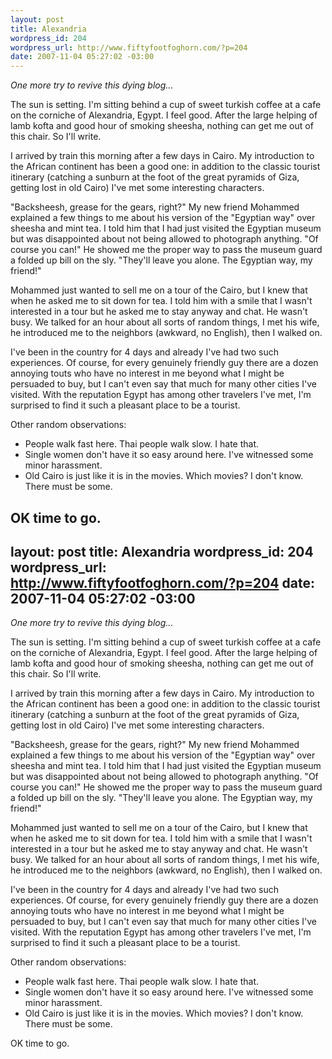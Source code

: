```yaml
--- 
layout: post
title: Alexandria
wordpress_id: 204
wordpress_url: http://www.fiftyfootfoghorn.com/?p=204
date: 2007-11-04 05:27:02 -03:00
---
```

<em>One more try to revive this dying blog...</em>

The sun is setting. I'm sitting behind a cup of sweet turkish coffee at a cafe on the corniche of Alexandria, Egypt. I feel good. After the large helping of lamb kofta and good hour of smoking sheesha, nothing can get me out of this chair. So I'll write.

I arrived by train this morning after a few days in Cairo. My introduction to the African continent has been a good one: in addition to the classic tourist itinerary (catching a sunburn at the foot of the great pyramids of Giza, getting lost in old Cairo) I've met some interesting characters.

"Backsheesh, grease for the gears, right?" My new friend Mohammed explained a few things to me about his version of the "Egyptian way" over sheesha and mint tea. I told him that I had just visited the Egyptian museum but was disappointed about not being allowed to photograph anything. "Of course you can!" He showed me the proper way to pass the museum guard a folded up bill on the sly. "They'll leave you alone. The Egyptian way, my friend!"

Mohammed just wanted to sell me on a tour of the Cairo, but I knew that when he asked me to sit down for tea. I told him with a smile that I wasn't interested in a tour but he asked me to stay anyway and chat. He wasn't busy. We talked for an hour about all sorts of random things, I met his wife, he introduced me to the neighbors (awkward, no English), then I walked on.

I've been in the country for 4 days and already I've had two such experiences. Of course, for every genuinely friendly guy there are a dozen annoying touts who have no interest in me beyond what I might be persuaded to buy, but I can't even say that much for many other cities I've visited. With the reputation Egypt has among other travelers I've met, I'm surprised to find it such a pleasant place to be a tourist.

Other random observations:
- People walk fast here. Thai people walk slow. I hate that.
- Single women don't have it so easy around here. I've witnessed some minor harassment.
- Old Cairo is just like it is in the movies. Which movies? I don't know. There must be some.

OK time to go.
--- 
layout: post
title: Alexandria
wordpress_id: 204
wordpress_url: http://www.fiftyfootfoghorn.com/?p=204
date: 2007-11-04 05:27:02 -03:00
---
<em>One more try to revive this dying blog...</em>

The sun is setting. I'm sitting behind a cup of sweet turkish coffee at a cafe on the corniche of Alexandria, Egypt. I feel good. After the large helping of lamb kofta and good hour of smoking sheesha, nothing can get me out of this chair. So I'll write.

I arrived by train this morning after a few days in Cairo. My introduction to the African continent has been a good one: in addition to the classic tourist itinerary (catching a sunburn at the foot of the great pyramids of Giza, getting lost in old Cairo) I've met some interesting characters.

"Backsheesh, grease for the gears, right?" My new friend Mohammed explained a few things to me about his version of the "Egyptian way" over sheesha and mint tea. I told him that I had just visited the Egyptian museum but was disappointed about not being allowed to photograph anything. "Of course you can!" He showed me the proper way to pass the museum guard a folded up bill on the sly. "They'll leave you alone. The Egyptian way, my friend!"

Mohammed just wanted to sell me on a tour of the Cairo, but I knew that when he asked me to sit down for tea. I told him with a smile that I wasn't interested in a tour but he asked me to stay anyway and chat. He wasn't busy. We talked for an hour about all sorts of random things, I met his wife, he introduced me to the neighbors (awkward, no English), then I walked on.

I've been in the country for 4 days and already I've had two such experiences. Of course, for every genuinely friendly guy there are a dozen annoying touts who have no interest in me beyond what I might be persuaded to buy, but I can't even say that much for many other cities I've visited. With the reputation Egypt has among other travelers I've met, I'm surprised to find it such a pleasant place to be a tourist.

Other random observations:
- People walk fast here. Thai people walk slow. I hate that.
- Single women don't have it so easy around here. I've witnessed some minor harassment.
- Old Cairo is just like it is in the movies. Which movies? I don't know. There must be some.

OK time to go.
